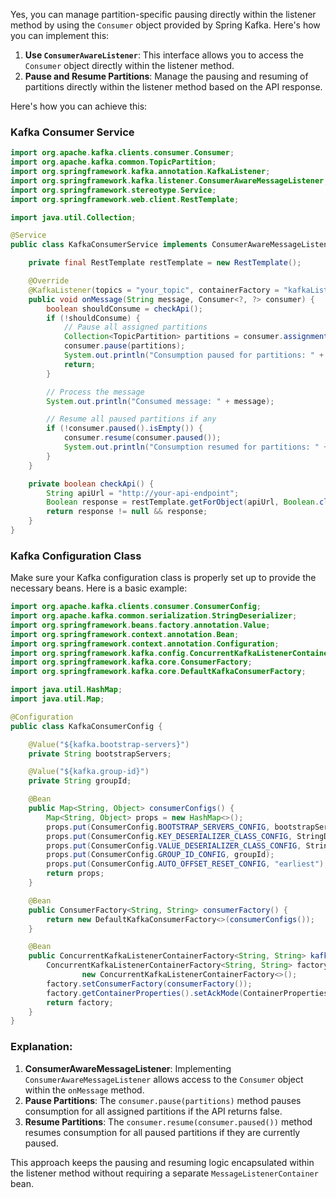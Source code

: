 Yes, you can manage partition-specific pausing directly within the listener method by using the `Consumer` object provided by Spring Kafka. Here's how you can implement this:

1. **Use `ConsumerAwareListener`**: This interface allows you to access the `Consumer` object directly within the listener method.
2. **Pause and Resume Partitions**: Manage the pausing and resuming of partitions directly within the listener method based on the API response.

Here's how you can achieve this:

### Kafka Consumer Service

```java
import org.apache.kafka.clients.consumer.Consumer;
import org.apache.kafka.common.TopicPartition;
import org.springframework.kafka.annotation.KafkaListener;
import org.springframework.kafka.listener.ConsumerAwareMessageListener;
import org.springframework.stereotype.Service;
import org.springframework.web.client.RestTemplate;

import java.util.Collection;

@Service
public class KafkaConsumerService implements ConsumerAwareMessageListener<String, String> {

    private final RestTemplate restTemplate = new RestTemplate();

    @Override
    @KafkaListener(topics = "your_topic", containerFactory = "kafkaListenerContainerFactory")
    public void onMessage(String message, Consumer<?, ?> consumer) {
        boolean shouldConsume = checkApi();
        if (!shouldConsume) {
            // Pause all assigned partitions
            Collection<TopicPartition> partitions = consumer.assignment();
            consumer.pause(partitions);
            System.out.println("Consumption paused for partitions: " + partitions);
            return;
        }

        // Process the message
        System.out.println("Consumed message: " + message);

        // Resume all paused partitions if any
        if (!consumer.paused().isEmpty()) {
            consumer.resume(consumer.paused());
            System.out.println("Consumption resumed for partitions: " + consumer.paused());
        }
    }

    private boolean checkApi() {
        String apiUrl = "http://your-api-endpoint";
        Boolean response = restTemplate.getForObject(apiUrl, Boolean.class);
        return response != null && response;
    }
}
```

### Kafka Configuration Class

Make sure your Kafka configuration class is properly set up to provide the necessary beans. Here is a basic example:

```java
import org.apache.kafka.clients.consumer.ConsumerConfig;
import org.apache.kafka.common.serialization.StringDeserializer;
import org.springframework.beans.factory.annotation.Value;
import org.springframework.context.annotation.Bean;
import org.springframework.context.annotation.Configuration;
import org.springframework.kafka.config.ConcurrentKafkaListenerContainerFactory;
import org.springframework.kafka.core.ConsumerFactory;
import org.springframework.kafka.core.DefaultKafkaConsumerFactory;

import java.util.HashMap;
import java.util.Map;

@Configuration
public class KafkaConsumerConfig {

    @Value("${kafka.bootstrap-servers}")
    private String bootstrapServers;

    @Value("${kafka.group-id}")
    private String groupId;

    @Bean
    public Map<String, Object> consumerConfigs() {
        Map<String, Object> props = new HashMap<>();
        props.put(ConsumerConfig.BOOTSTRAP_SERVERS_CONFIG, bootstrapServers);
        props.put(ConsumerConfig.KEY_DESERIALIZER_CLASS_CONFIG, StringDeserializer.class);
        props.put(ConsumerConfig.VALUE_DESERIALIZER_CLASS_CONFIG, StringDeserializer.class);
        props.put(ConsumerConfig.GROUP_ID_CONFIG, groupId);
        props.put(ConsumerConfig.AUTO_OFFSET_RESET_CONFIG, "earliest");
        return props;
    }

    @Bean
    public ConsumerFactory<String, String> consumerFactory() {
        return new DefaultKafkaConsumerFactory<>(consumerConfigs());
    }

    @Bean
    public ConcurrentKafkaListenerContainerFactory<String, String> kafkaListenerContainerFactory() {
        ConcurrentKafkaListenerContainerFactory<String, String> factory =
                new ConcurrentKafkaListenerContainerFactory<>();
        factory.setConsumerFactory(consumerFactory());
        factory.getContainerProperties().setAckMode(ContainerProperties.AckMode.MANUAL);
        return factory;
    }
}
```

### Explanation:
1. **ConsumerAwareMessageListener**: Implementing `ConsumerAwareMessageListener` allows access to the `Consumer` object within the `onMessage` method.
2. **Pause Partitions**: The `consumer.pause(partitions)` method pauses consumption for all assigned partitions if the API returns false.
3. **Resume Partitions**: The `consumer.resume(consumer.paused())` method resumes consumption for all paused partitions if they are currently paused.

This approach keeps the pausing and resuming logic encapsulated within the listener method without requiring a separate `MessageListenerContainer` bean.
